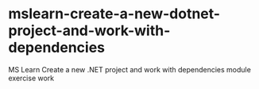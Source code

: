 # mslearn-create-a-new-dotnet-project-and-work-with-dependencies
MS Learn Create a new .NET project and work with dependencies module exercise work
